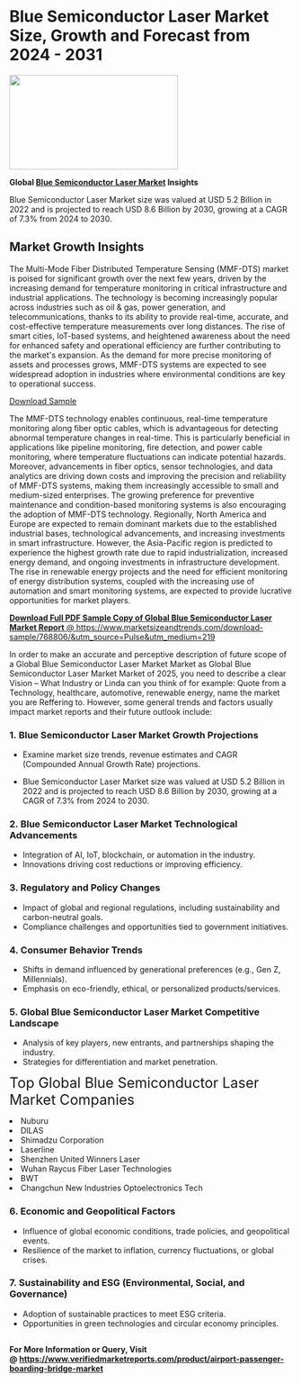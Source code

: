 <H1>Blue Semiconductor Laser Market Size, Growth and Forecast from 2024 - 2031</H1><img class="aligncenter size-medium wp-image-584254" src="https://thirdeyenews.in/wp-content/uploads/2024/09/Global-Market-Research-300x168.jpeg" alt="" width="300" height="168" /><p><strong>Global&nbsp;<a href="https://www.marketsizeandtrends.com/download-sample/768806/&amp;utm_source=Pulse&amp;utm_medium=219">Blue Semiconductor Laser Market</a> Insights</strong></p><p>Blue Semiconductor Laser Market size was valued at USD 5.2 Billion in 2022 and is projected to reach USD 8.6 Billion by 2030, growing at a CAGR of 7.3% from 2024 to 2030.</p><p><h2>Market Growth Insights</h2> The Multi-Mode Fiber Distributed Temperature Sensing (MMF-DTS) market is poised for significant growth over the next few years, driven by the increasing demand for temperature monitoring in critical infrastructure and industrial applications. The technology is becoming increasingly popular across industries such as oil & gas, power generation, and telecommunications, thanks to its ability to provide real-time, accurate, and cost-effective temperature measurements over long distances. The rise of smart cities, IoT-based systems, and heightened awareness about the need for enhanced safety and operational efficiency are further contributing to the market's expansion. As the demand for more precise monitoring of assets and processes grows, MMF-DTS systems are expected to see widespread adoption in industries where environmental conditions are key to operational success. <p><a href="download_link_here">Download Sample</a></p> The MMF-DTS technology enables continuous, real-time temperature monitoring along fiber optic cables, which is advantageous for detecting abnormal temperature changes in real-time. This is particularly beneficial in applications like pipeline monitoring, fire detection, and power cable monitoring, where temperature fluctuations can indicate potential hazards. Moreover, advancements in fiber optics, sensor technologies, and data analytics are driving down costs and improving the precision and reliability of MMF-DTS systems, making them increasingly accessible to small and medium-sized enterprises. The growing preference for preventive maintenance and condition-based monitoring systems is also encouraging the adoption of MMF-DTS technology. Regionally, North America and Europe are expected to remain dominant markets due to the established industrial bases, technological advancements, and increasing investments in smart infrastructure. However, the Asia-Pacific region is predicted to experience the highest growth rate due to rapid industrialization, increased energy demand, and ongoing investments in infrastructure development. The rise in renewable energy projects and the need for efficient monitoring of energy distribution systems, coupled with the increasing use of automation and smart monitoring systems, are expected to provide lucrative opportunities for market players. <p><a href="get_more_link_here"></p><p><span class=""><strong>Download Full PDF Sample Copy of Global Blue Semiconductor Laser Market Report</strong> @ <a href="https://www.marketsizeandtrends.com/download-sample/768806/&amp;utm_source=Pulse&amp;utm_medium=219" target="_blank">https://www.marketsizeandtrends.com/download-sample/768806/&amp;utm_source=Pulse&amp;utm_medium=219</a></span></p><p>In order to make an accurate and perceptive description of future scope of a Global&nbsp;Blue Semiconductor Laser Market Market as Global&nbsp;Blue Semiconductor Laser Market Market of 2025, you need to describe a clear Vision &ndash; What Industry or Linda can you think of for example: Quote from a Technology, healthcare, automotive, renewable energy, name the market you are Reffering to. However, some general trends and factors usually impact market reports and their future outlook include:</p><h3>1.&nbsp;<strong>Blue Semiconductor Laser Market Growth Projections</strong></h3><ul><li>Examine market size trends, revenue estimates and CAGR (Compounded Annual Growth Rate) projections.</li><li><p>Blue Semiconductor Laser Market size was valued at USD 5.2 Billion in 2022 and is projected to reach USD 8.6 Billion by 2030, growing at a CAGR of 7.3% from 2024 to 2030.</p></li></ul><h3>2.&nbsp;<strong>Blue Semiconductor Laser Market Technological Advancements</strong></h3><ul><li>Integration of AI, IoT, blockchain, or automation in the industry.</li><li>Innovations driving cost reductions or improving efficiency.</li></ul><h3>3.&nbsp;<strong>Regulatory and Policy Changes</strong></h3><ul><li>Impact of global and regional regulations, including sustainability and carbon-neutral goals.</li><li>Compliance challenges and opportunities tied to government initiatives.</li></ul><h3>4.&nbsp;<strong>Consumer Behavior Trends</strong></h3><ul><li>Shifts in demand influenced by generational preferences (e.g., Gen Z, Millennials).</li><li>Emphasis on eco-friendly, ethical, or personalized products/services.</li></ul><h3>5.&nbsp;<strong>Global Blue Semiconductor Laser Market Competitive Landscape</strong></h3><ul><li>Analysis of key players, new entrants, and partnerships shaping the industry.</li><li>Strategies for differentiation and market penetration.</li></ul><p data-pm-slice="1 1 []"><span style="color: inherit; font-family: inherit; font-size: 25px;">Top Global Blue Semiconductor Laser Market Companies</span></p><div class="" data-test-id=""><p><li>Nuburu</li><li> DILAS</li><li> Shimadzu Corporation</li><li> Laserline</li><li> Shenzhen United Winners Laser</li><li> Wuhan Raycus Fiber Laser Technologies</li><li> BWT</li><li> Changchun New Industries Optoelectronics Tech</li></p></div><h3>6.&nbsp;<strong>Economic and Geopolitical Factors</strong></h3><ul><li>Influence of global economic conditions, trade policies, and geopolitical events.</li><li>Resilience of the market to inflation, currency fluctuations, or global crises.</li></ul><h3>7.&nbsp;<strong>Sustainability and ESG (Environmental, Social, and Governance)</strong></h3><ul><li>Adoption of sustainable practices to meet ESG criteria.</li><li>Opportunities in green technologies and circular economy principles.</li></ul><h2><strong style="font-size: 14px;">For More Information or Query, Visit @&nbsp;</strong><a style="background-color: #ffffff; font-size: 14px;" href="https://www.marketsizeandtrends.com/report/blue-semiconductor-laser-market/" target="_blank">https://www.verifiedmarketreports.com/product/airport-passenger-boarding-bridge-market</a></h2>
